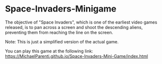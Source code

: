 # Space-Invaders-Minigame
The objective of "Space Invaders", which is one of the earliest video games released, is to pan across a screen and shoot the descending aliens, preventing them from reaching the line on the screen.

Note: This is just a simplified version of the actual game.

You can play this game at the following link:
https://MichaelParenti.github.io/Space-Invaders-Mini-Game/index.html
